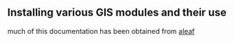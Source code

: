 ## Installing various GIS modules and their use
much of this documentation has been obtained from [aleaf](https://github.com/aleaf)
